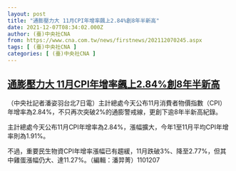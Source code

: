 ```yaml
---
layout: post
title: "通膨壓力大 11月CPI年增率飆上2.84%創8年半新高"
date: 2021-12-07T08:34:02.000Z
author: (臺)中央社CNA
from: https://www.cna.com.tw/news/firstnews/202112070245.aspx
tags: [ (臺)中央社CNA ]
categories: [ (臺)中央社CNA ]
---
```

<!--1638866042000-->
[通膨壓力大 11月CPI年增率飆上2.84%創8年半新高](https://www.cna.com.tw/news/firstnews/202112070245.aspx)
------

<div>
<div></div><div><p>（中央社記者潘姿羽台北7日電）主計總處今天公布11月消費者物價指數（CPI）年增率為2.84%，不只再次突破2%的通膨警戒線，更創下逾8年半新高紀錄。</p><p>主計總處今天公布11月CPI年增率為2.84%，漲幅擴大，今年1至11月平均CPI年增率則為1.91%。</p><p>不過，重要民生物資CPI年增率漲幅已有趨緩，11月跌破3%、降至2.77%，但其中雞蛋漲幅仍大、達11.27%。（編輯：潘羿菁）1101207</p></div>
</div>
